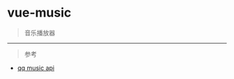 # vue-music

> 音乐播放器
---
>参考
- [qq music api ](https://blog.csdn.net/weixin_41735943/article/details/82469069)
